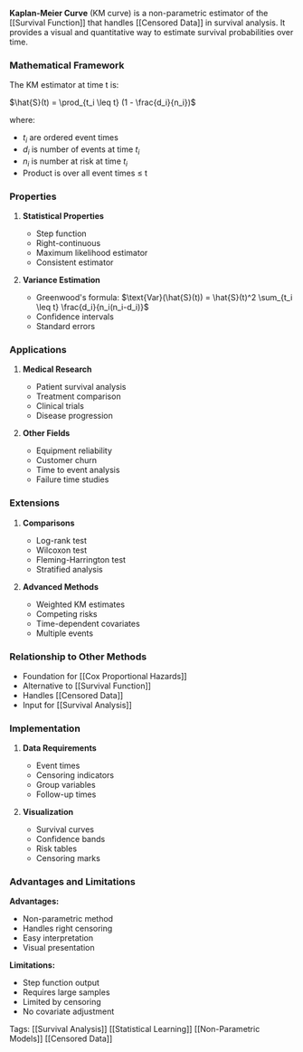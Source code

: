 **Kaplan-Meier Curve** (KM curve) is a non-parametric estimator of the [[Survival Function]] that handles [[Censored Data]] in survival analysis. It provides a visual and quantitative way to estimate survival probabilities over time.

### Mathematical Framework
The KM estimator at time t is:

$\hat{S}(t) = \prod_{t_i \leq t} (1 - \frac{d_i}{n_i})$

where:
- $t_i$ are ordered event times
- $d_i$ is number of events at time $t_i$
- $n_i$ is number at risk at time $t_i$
- Product is over all event times ≤ t

### Properties
1. **Statistical Properties**
   - Step function
   - Right-continuous
   - Maximum likelihood estimator
   - Consistent estimator

2. **Variance Estimation**
   - Greenwood's formula:
   $\text{Var}(\hat{S}(t)) = \hat{S}(t)^2 \sum_{t_i \leq t} \frac{d_i}{n_i(n_i-d_i)}$
   - Confidence intervals
   - Standard errors

### Applications
1. **Medical Research**
   - Patient survival analysis
   - Treatment comparison
   - Clinical trials
   - Disease progression

2. **Other Fields**
   - Equipment reliability
   - Customer churn
   - Time to event analysis
   - Failure time studies

### Extensions
1. **Comparisons**
   - Log-rank test
   - Wilcoxon test
   - Fleming-Harrington test
   - Stratified analysis

2. **Advanced Methods**
   - Weighted KM estimates
   - Competing risks
   - Time-dependent covariates
   - Multiple events

### Relationship to Other Methods
- Foundation for [[Cox Proportional Hazards]]
- Alternative to [[Survival Function]]
- Handles [[Censored Data]]
- Input for [[Survival Analysis]]

### Implementation
1. **Data Requirements**
   - Event times
   - Censoring indicators
   - Group variables
   - Follow-up times

2. **Visualization**
   - Survival curves
   - Confidence bands
   - Risk tables
   - Censoring marks

### Advantages and Limitations
**Advantages:**
- Non-parametric method
- Handles right censoring
- Easy interpretation
- Visual presentation

**Limitations:**
- Step function output
- Requires large samples
- Limited by censoring
- No covariate adjustment

Tags:
[[Survival Analysis]]
[[Statistical Learning]]
[[Non-Parametric Models]]
[[Censored Data]]
